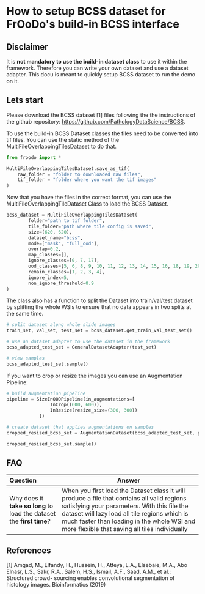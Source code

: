 # How to setup BCSS dataset for FrOoDo's build-in BCSS interface

## Disclaimer
 It is **not mandatory to use the build-in dataset class** to use it within the framework. Therefore you can write your own dataset and use a dataset adapter. This docu is meant to quickly setup BCSS dataset to run the demo on it.

## Lets start

Please download the BCSS dataset [1] files following the the instructions of the github repository: https://github.com/PathologyDataScience/BCSS.

To use the build-in BCSS Dataset classes the files need to be converted into tif files. You can use the static method of the MultiFileOverlappingTilesDataset to do that.

```python
from froodo import *

MultiFileOverlappingTilesDataset.save_as_tif(
    raw_folder = "folder to downloaded raw files",
    tif_folder = "folder where you want the tif images"
)
```

Now that you have the files in the correct format, you can use the  MultiFileOverlappingTileDataset Class to load the BCSS Dataset. 

```python
bcss_dataset = MultiFileOverlappingTilesDataset(
        folder="path to tif folder",
        tile_folder="path where tile config is saved",
        size=(620, 620),
        dataset_name="bcss",
        mode=["mask", "full_ood"],
        overlap=0.2,
        map_classes=[],
        ignore_classes=[0, 7, 17],
        ood_classes=[5, 6, 8, 9, 10, 11, 12, 13, 14, 15, 16, 18, 19, 20, 21],
        remain_classes=[1, 2, 3, 4],
        ignore_index=5,
        non_ignore_threshold=0.9
)
```

The class also has a function to split the Dataset into train/val/test dataset by splitting the whole WSIs to ensure that no data appears in two splits at the same time.

```python
# split dataset along whole slide images
train_set, val_set, test_set = bcss_dataset.get_train_val_test_set()

# use an dataset adapter to use the dataset in the framework
bcss_adapted_test_set = GeneralDatasetAdapter(test_set)

# view samples
bcss_adapted_test_set.sample()
```

If you want to crop or resize the images you can use an Augmentation Pipeline:

```python
# build augmentation pipeline
pipeline = SizeInOODPipeline(in_augmentations=[
                InCrop((600, 600)),
                InResize(resize_size=(300, 300))
            ])

# create dataset that applies augmentations on samples
cropped_resized_bcss_set = AugmentationDataset(bcss_adapted_test_set, pipeline)

cropped_resized_bcss_set.sample()
```

## FAQ
Question | Answer
:-- | --
Why does it **take so long** to load the dataset the **first time**? | When you first load the Dataset class it will produce a file that contains all valid regions satisfying your parameters. With this file the dataset will lazy load all tile regions which is much faster than loading in the whole WSI and more flexible that saving all tiles individually


## References

[1] Amgad, M., Elfandy, H., Hussein, H., Atteya, L.A., Elsebaie, M.A., Abo Elnasr, L.S., Sakr, R.A., Salem, H.S., Ismail, A.F., Saad, A.M., et al.: Structured crowd- sourcing enables convolutional segmentation of histology images. Bioinformatics (2019)